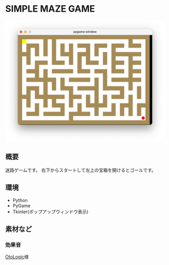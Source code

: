 # SIMPLE MAZE GAME

![screenshot](image/screenshot.png)

## 概要

迷路ゲームです。
右下からスタートして左上の宝箱を開けるとゴールです。

## 環境

- Python
- PyGame
- Tkinter(ポップアップウィンドウ表示)

## 素材など

### 効果音

[OtoLogic](https://otologic.jp)様
